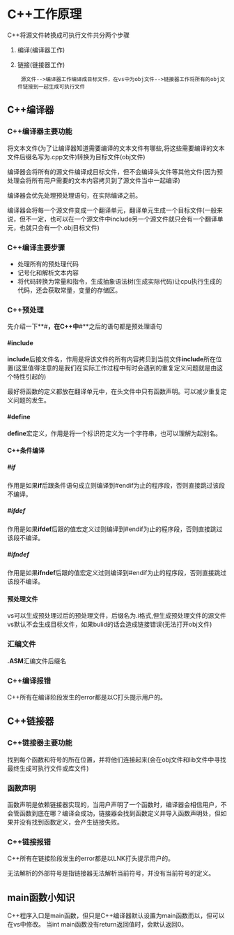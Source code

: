 # C++工作原理
C++将源文件转换成可执行文件共分两个步骤
1. 编译(编译器工作)
2. 链接(链接器工作)
  
        源文件-->编译器工作编译成目标文件，在vs中为obj文件-->链接器工作将所有的obj文件链接到一起生成可执行文件
## C++编译器
### C++编译器主要功能
将文本文件(为了让编译器知道需要编译的文本文件有哪些,将这些需要编译的文本文件后缀名写为.cpp文件)转换为目标文件(obj文件)

编译器会将所有的源文件编译成目标文件，但不会编译头文件等其他文件(因为预处理会将所有用户需要的文本内容拷贝到了源文件当中一起编译)

编译器会优先处理预处理语句，在实际编译之前。

编译器会将每一个源文件变成一个翻译单元，翻译单元生成一个目标文件(一般来说，但不一定，也可以在一个源文件中include另一个源文件就只会有一个翻译单元，也就只会有一个.obj目标文件)

### C++编译主要步骤
+ 处理所有的预处理代码
+ 记号化和解析文本内容
+ 将代码转换为常量和指令，生成抽象语法树(生成实际代码)让cpu执行生成的代码，还会获取常量，变量的存储区。

### C++预处理
先介绍一下**#**，在C++中**#**之后的语句都是预处理语句
#### #include
**include**后接文件名，作用是将该文件的所有内容拷贝到当前文件**include**所在位置(这里值得注意的是我们在实际工作过程中有时会遇到的重复定义问题就是由这个特性引起的)

最好将函数的定义都放在翻译单元中，在头文件中只有函数声明。可以减少重复定义问题的发生。
#### #define
**define**宏定义，作用是将一个标识符定义为一个字符串，也可以理解为起别名。
#### C++条件编译
##### #if
作用是如果**if**后跟条件语句成立则编译到#endif为止的程序段，否则直接跳过该段不编译。
##### #ifdef
作用是如果**ifdef**后跟的值宏定义过则编译到#endif为止的程序段，否则直接跳过该段不编译。
##### #ifndef
作用是如果**ifndef**后跟的值宏定义过则编译到#endif为止的程序段，否则直接跳过该段不编译。
#### 预处理文件
vs可以生成预处理过后的预处理文件，后缀名为.i格式,但生成预处理文件的源文件vs默认不会生成目标文件，如果bulid的话会造成链接错误(无法打开obj文件)

### 汇编文件
**.ASM**汇编文件后缀名
### C++编译报错
C++所有在编译阶段发生的error都是以C打头提示用户的。
## C++链接器
### C++链接器主要功能
找到每个函数和符号的所在位置，并将他们连接起来(会在obj文件和lib文件中寻找最终生成可执行文件或库文件)
### 函数声明
函数声明是依赖链接器实现的，当用户声明了一个函数时，编译器会相信用户，不会管函数到底在哪？编译会成功，链接器会找到函数定义并导入函数声明处，但如果并没有找到函数定义，会产生链接失败。 
### C++链接报错
C++所有在链接阶段发生的error都是以LNK打头提示用户的。

无法解析的外部符号是指链接器无法解析当前符号，并没有当前符号的定义。
## main函数小知识
C++程序入口是main函数，但只是C++编译器默认设置为main函数而以，但可以在vs中修改。
当int main函数没有return返回值时，会默认返回0。